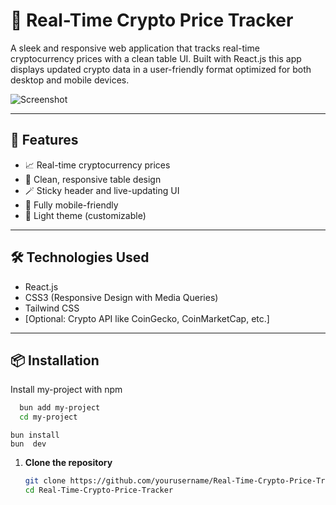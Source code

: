 # 🚀 Real-Time Crypto Price Tracker

A sleek and responsive web application that tracks real-time cryptocurrency prices with a clean table UI. Built with  React.js  this app displays updated crypto data in a user-friendly format optimized for both desktop and mobile devices. 

![Screenshot](https://hackernoon.imgix.net/hn-images/1*w7_gIYpMk0YP9XuRjxc7Pw.png?auto=format&fit=max&w=2048) 

---

## 📌 Features

- 📈 Real-time cryptocurrency prices
- 🧾 Clean, responsive table design
- 🪄 Sticky header and live-updating UI
- 📱 Fully mobile-friendly
- 🌙 Light theme (customizable)

---

## 🛠️ Technologies Used

- React.js
- CSS3 (Responsive Design with Media Queries)
- Tailwind CSS
- [Optional: Crypto API like CoinGecko, CoinMarketCap, etc.]

---


## 📦 Installation


Install my-project with npm

```bash
  bun add my-project
  cd my-project
```
    
    bun install
    bun  dev

1. **Clone the repository**
   ```bash
   git clone https://github.com/yourusername/Real-Time-Crypto-Price-Tracker.git
   cd Real-Time-Crypto-Price-Tracker

